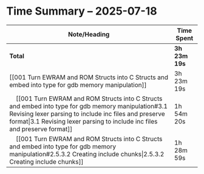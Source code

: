 # Time Summary – 2025-07-18

| Note/Heading | Time Spent |
|--------------|------------|
| **Total** | **3h 23m 19s** |
| [[001 Turn EWRAM and ROM Structs into C Structs and embed into type for gdb memory manipulation]] | 3h 23m 19s |
| &nbsp;&nbsp;&nbsp;&nbsp;[[001 Turn EWRAM and ROM Structs into C Structs and embed into type for gdb memory manipulation#3.1 Revising lexer parsing to include inc files and preserve format\|3.1 Revising lexer parsing to include inc files and preserve format]] | 1h 54m 20s |
| &nbsp;&nbsp;&nbsp;&nbsp;[[001 Turn EWRAM and ROM Structs into C Structs and embed into type for gdb memory manipulation#2.5.3.2 Creating include chunks\|2.5.3.2 Creating include chunks]] | 1h 28m 59s |

